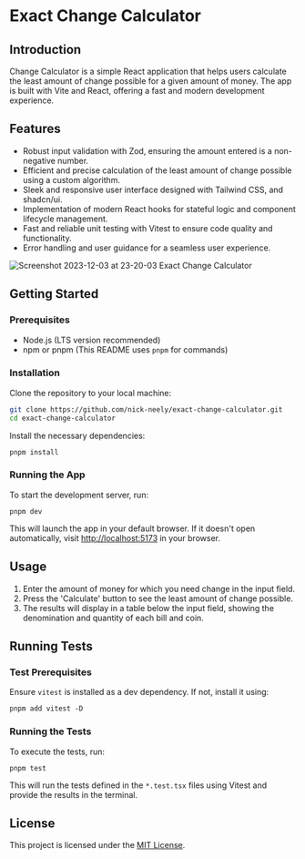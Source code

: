 # Exact Change Calculator

## Introduction
Change Calculator is a simple React application that helps users calculate the least amount of change possible for a given amount of money. The app is built with Vite and React, offering a fast and modern development experience.

## Features
- Robust input validation with Zod, ensuring the amount entered is a non-negative number.
- Efficient and precise calculation of the least amount of change possible using a custom algorithm.
- Sleek and responsive user interface designed with Tailwind CSS, and shadcn/ui.
- Implementation of modern React hooks for stateful logic and component lifecycle management.
- Fast and reliable unit testing with Vitest to ensure code quality and functionality.
- Error handling and user guidance for a seamless user experience.

![Screenshot 2023-12-03 at 23-20-03 Exact Change Calculator](https://github.com/nick-neely/exact-change-calculator/assets/49537823/1bfc5c52-07e5-43e3-82bf-1006fdbd31ec)

## Getting Started

### Prerequisites
- Node.js (LTS version recommended)
- npm or pnpm (This README uses `pnpm` for commands)

### Installation
Clone the repository to your local machine:
```bash
git clone https://github.com/nick-neely/exact-change-calculator.git
cd exact-change-calculator
```

Install the necessary dependencies:

```
pnpm install
```

### Running the App

To start the development server, run:

```
pnpm dev
```

This will launch the app in your default browser. If it doesn't open automatically, visit [http://localhost:5173](http://localhost:5173) in your browser.

## Usage

1. Enter the amount of money for which you need change in the input field.
2. Press the 'Calculate' button to see the least amount of change possible.
3. The results will display in a table below the input field, showing the denomination and quantity of each bill and coin.

## Running Tests

### Test Prerequisites

Ensure `vitest` is installed as a dev dependency. If not, install it using:

```
pnpm add vitest -D
```

### Running the Tests

To execute the tests, run:

```
pnpm test
```

This will run the tests defined in the `*.test.tsx` files using Vitest and provide the results in the terminal.

## License

This project is licensed under the [MIT License](https://chat.openai.com/c/LICENSE).
